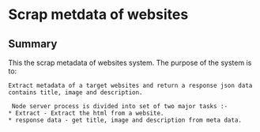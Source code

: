 # Scrap metdata of websites

## Summary

This the scrap metadata of websites system.
The purpose of the system is to:
    
    Extract metadata of a target websites and return a response json data contains title, image and description.

     Node server process is divided into set of two major tasks :-
	* Extract - Extract the html from a website.
	* response data - get title, image and description from meta data.